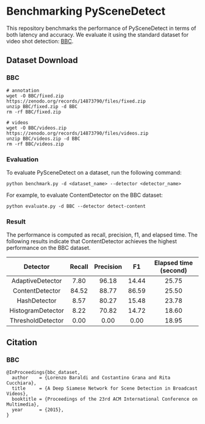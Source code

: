 # Benchmarking PySceneDetect
This repository benchmarks the performance of PySceneDetect in terms of both latency and accuracy.
We evaluate it using the standard dataset for video shot detection: [BBC](https://zenodo.org/records/14865504).

## Dataset Download
### BBC
```
# annotation
wget -O BBC/fixed.zip https://zenodo.org/records/14873790/files/fixed.zip
unzip BBC/fixed.zip -d BBC
rm -rf BBC/fixed.zip

# videos
wget -O BBC/videos.zip https://zenodo.org/records/14873790/files/videos.zip
unzip BBC/videos.zip -d BBC
rm -rf BBC/videos.zip
```

### Evaluation
To evaluate PySceneDetect on a dataset, run the following command:
```
python benchmark.py -d <dataset_name> --detector <detector_name>
```
For example, to evaluate ContentDetector on the BBC dataset:
```
python evaluate.py -d BBC --detector detect-content
```

### Result
The performance is computed as recall, precision, f1, and elapsed time. 
The following results indicate that ContentDetector achieves the highest performance on the BBC dataset.

|      Detector     | Recall | Precision |   F1  | Elapsed time (second) |
|:-----------------:|:------:|:---------:|:-----:|:---------------------:|
|  AdaptiveDetector |  7.80  |   96.18   | 14.44 |         25.75         |
|  ContentDetector  |  84.52 |   88.77   | 86.59 |         25.50         |
|    HashDetector   |  8.57  |   80.27   | 15.48 |         23.78         |
| HistogramDetector |  8.22  |   70.82   | 14.72 |         18.60         |
| ThresholdDetector |  0.00  |    0.00   |  0.00 |         18.95         |

## Citation
### BBC
```
@InProceedings{bbc_dataset,
  author    = {Lorenzo Baraldi and Costantino Grana and Rita Cucchiara},
  title     = {A Deep Siamese Network for Scene Detection in Broadcast Videos},
  booktitle = {Proceedings of the 23rd ACM International Conference on Multimedia},
  year      = {2015},
}
```